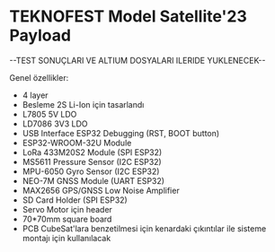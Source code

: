 # TEKNOFEST Model Satellite'23 Payload
 
--TEST SONUÇLARI VE ALTIUM DOSYALARI ILERIDE YUKLENECEK--

Genel özellikler:
- 4 layer
- Besleme 2S Li-Ion için tasarlandı
- L7805 5V LDO
- LD7086 3V3 LDO
- USB Interface ESP32 Debugging (RST, BOOT button)
- ESP32-WROOM-32U Module
- LoRa 433M20S2 Module (SPI ESP32)
- MS5611 Pressure Sensor (I2C ESP32)
- MPU-6050 Gyro Sensor (I2C ESP32)
- NEO-7M GNSS Module (UART ESP32)
- MAX2656 GPS/GNSS Low Noise Amplifier
- SD Card Holder (SPI ESP32)
- Servo Motor için header
- 70*70mm square board
- PCB CubeSat'lara benzetilmesi için kenardaki çıkıntılar ile sisteme montajı için kullanılacak

